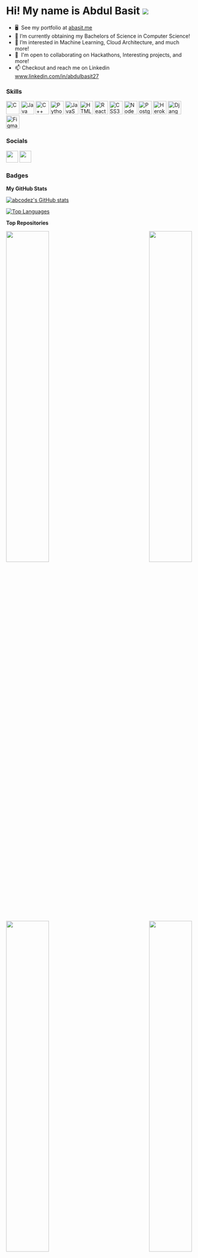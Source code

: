 Hi! My name is Abdul Basit ![](https://user-images.githubusercontent.com/18350557/176309783-0785949b-9127-417c-8b55-ab5a4333674e.gif)
===================================================================================================================================


* 🖥️  See my portfolio at [abasit.me](http://abasit.me)
* 🌱 I’m currently obtaining my Bachelors of Science in Computer Science!
* 👀 I’m interested in Machine Learning, Cloud Architecture, and much more!
* 🤝  I'm open to collaborating on Hackathons, Interesting projects, and more!
* 📫 Checkout and reach me on Linkedin www.linkedin.com/in/abdulbasit27

### Skills

<p align="left">
<a href="https://docs.microsoft.com/en-us/cpp/?view=msvc-170" target="_blank" rel="noreferrer"><img src="https://raw.githubusercontent.com/danielcranney/readme-generator/main/public/icons/skills/c-colored.svg" width="36" height="36" alt="C" /></a>
<a href="https://www.oracle.com/java/" target="_blank" rel="noreferrer"><img src="https://raw.githubusercontent.com/danielcranney/readme-generator/main/public/icons/skills/java-colored.svg" width="36" height="36" alt="Java" /></a>
<a href="https://docs.microsoft.com/en-us/cpp/?view=msvc-170" target="_blank" rel="noreferrer"><img src="https://raw.githubusercontent.com/danielcranney/readme-generator/main/public/icons/skills/cplusplus-colored.svg" width="36" height="36" alt="C++" /></a>
<a href="https://www.python.org/" target="_blank" rel="noreferrer"><img src="https://raw.githubusercontent.com/danielcranney/readme-generator/main/public/icons/skills/python-colored.svg" width="36" height="36" alt="Python" /></a>
<a href="https://developer.mozilla.org/en-US/docs/Web/JavaScript" target="_blank" rel="noreferrer"><img src="https://raw.githubusercontent.com/danielcranney/readme-generator/main/public/icons/skills/javascript-colored.svg" width="36" height="36" alt="JavaScript" /></a>
<a href="https://developer.mozilla.org/en-US/docs/Glossary/HTML5" target="_blank" rel="noreferrer"><img src="https://raw.githubusercontent.com/danielcranney/readme-generator/main/public/icons/skills/html5-colored.svg" width="36" height="36" alt="HTML5" /></a>
<a href="https://reactjs.org/" target="_blank" rel="noreferrer"><img src="https://raw.githubusercontent.com/danielcranney/readme-generator/main/public/icons/skills/react-colored.svg" width="36" height="36" alt="React" /></a>
<a href="https://www.w3.org/TR/CSS/#css" target="_blank" rel="noreferrer"><img src="https://raw.githubusercontent.com/danielcranney/readme-generator/main/public/icons/skills/css3-colored.svg" width="36" height="36" alt="CSS3" /></a>
<a href="https://nodejs.org/en/" target="_blank" rel="noreferrer"><img src="https://raw.githubusercontent.com/danielcranney/readme-generator/main/public/icons/skills/nodejs-colored.svg" width="36" height="36" alt="NodeJS" /></a>
<a href="https://www.postgresql.org/" target="_blank" rel="noreferrer"><img src="https://raw.githubusercontent.com/danielcranney/readme-generator/main/public/icons/skills/postgresql-colored.svg" width="36" height="36" alt="PostgreSQL" /></a>
<a href="https://www.heroku.com/" target="_blank" rel="noreferrer"><img src="https://raw.githubusercontent.com/danielcranney/readme-generator/main/public/icons/skills/heroku-colored.svg" width="36" height="36" alt="Heroku" /></a>
<a href="https://www.djangoproject.com/" target="_blank" rel="noreferrer"><img src="https://raw.githubusercontent.com/danielcranney/readme-generator/main/public/icons/skills/django-colored-dark.svg" width="36" height="36" alt="Django" /></a>
<a href="https://www.figma.com/" target="_blank" rel="noreferrer"><img src="https://raw.githubusercontent.com/danielcranney/readme-generator/main/public/icons/skills/figma-colored.svg" width="36" height="36" alt="Figma" /></a>
</p>


### Socials

<p align="left"> <a href="https://www.github.com/abcodez" target="_blank" rel="noreferrer"><img src="https://raw.githubusercontent.com/danielcranney/readme-generator/main/public/icons/socials/github-dark.svg" width="32" height="32" /></a> <a href="https://www.linkedin.com/in/abdulbasit27" target="_blank" rel="noreferrer"><img src="https://raw.githubusercontent.com/danielcranney/readme-generator/main/public/icons/socials/linkedin.svg" width="32" height="32" /></a></p>

### Badges

<b>My GitHub Stats</b>

<a href="http://www.github.com/abcodez"><img src="https://github-readme-stats.vercel.app/api?username=abcodez&show_icons=true&hide=prs,contribs&count_private=true&title_color=84cc16&text_color=ffffff&icon_color=0891b2&bg_color=000000&hide_border=true&show_icons=true" alt="abcodez's GitHub stats" /></a>

<a href="https://github.com/abcodez" align="left"><img src="https://github-readme-stats.vercel.app/api/top-langs/?username=abcodez&langs_count=10&title_color=84cc16&text_color=ffffff&icon_color=0891b2&bg_color=000000&hide_border=true&locale=en&custom_title=Top%20%Languages" alt="Top Languages" /></a>

<b>Top Repositories</b>

<div width="100%" align="center"><a href="https://github.com/abcodez/faceRecognition" align="left"><img align="left" width="48%" src="https://github-readme-stats.vercel.app/api/pin/?username=abcodez&repo=faceRecognition&title_color=84cc16&text_color=ffffff&icon_color=0891b2&bg_color=000000&hide_border=true&locale=en" /></a><a href="https://github.com/abcodez/Objectdetection" align="right"><img align="right" width="48%" src="https://github-readme-stats.vercel.app/api/pin/?username=abcodez&repo=Objectdetection&title_color=84cc16&text_color=ffffff&icon_color=0891b2&bg_color=000000&hide_border=true&locale=en" /></a></div>

<br /><br /><br /><br /><br />

<div width="100%" align="center"><a href="https://github.com/abcodez/Abdulsportfolio.github.io" align="left"><img align="left" width="48%" src="https://github-readme-stats.vercel.app/api/pin/?username=abcodez&repo=Abdulsportfolio.github.io&title_color=84cc16&text_color=ffffff&icon_color=0891b2&bg_color=000000&hide_border=true&locale=en" /></a><a href="https://github.com/abcodez/PuzzledULHacks2021" align="right"><img align="right" width="48%" src="https://github-readme-stats.vercel.app/api/pin/?username=abcodez&repo=PuzzledULHacks2021&title_color=84cc16&text_color=ffffff&icon_color=0891b2&bg_color=000000&hide_border=true&locale=en" /></a></div>
